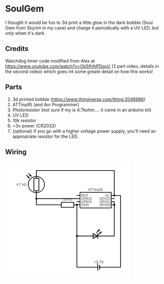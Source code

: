 # SoulGem
I thought it would be fun to 3d print a little glow in the dark bobble (Soul Gem from Skyrim in my case) and charge it periodically with a UV LED, but only when it's dark.

## Credits
Watchdog timer code modified from Alex at https://www.youtube.com/watch?v=Ob5fHhPDqvU (2 part video, details in the second video) which goes int some greate detail on how this works!

## Parts
1. 3d printed bobble (https://www.thingiverse.com/thing:2046986)
2. ATTiny85 (and Avr Programmer)
3. Photoresistor (not sure if my is 4.7kohm.... it came in an arduino kit)
4. UV LED
5. 10k resistor
6. ~3v power (CR2032)
7. (optional) if you go with a higher voltage power supply, you'll need an appropriate resistor for the LED.

## Wiring
![Wiring Diagram](.\images\circuit.png)
